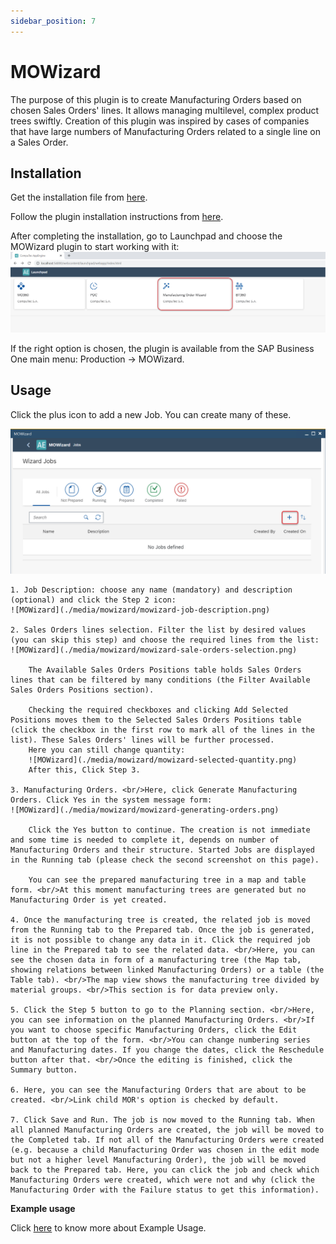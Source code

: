 ```yaml
---
sidebar_position: 7
---
```

# MOWizard

The purpose of this plugin is to create Manufacturing Orders based on chosen Sales Orders' lines. It allows managing multilevel, complex product trees swiftly. Creation of this plugin was inspired by cases of companies that have large numbers of Manufacturing Orders related to a single line on a Sales Order.

## Installation

Get the installation file from [here](/docs/appengine/releases/plugins/mowizard/download).

Follow the plugin installation instructions from [here](../administrators-guide/configuration-and-administration/overview.md#plugins).

After completing the installation, go to Launchpad and choose the MOWizard plugin to start working with it:
![MOWizard](./media/mowizard/mowizard.png)

If the right option is chosen, the plugin is available from the SAP Business One main menu: Production → MOWizard.

## Usage

Click the plus icon to add a new Job. You can create many of these.

![MOWizard](./media/mowizard/mowizard-add-job.png)

    1. Job Description: choose any name (mandatory) and description (optional) and click the Step 2 icon:
    ![MOWizard](./media/mowizard/mowizard-job-description.png)

    2. Sales Orders lines selection. Filter the list by desired values (you can skip this step) and choose the required lines from the list:
    ![MOWizard](./media/mowizard/mowizard-sale-orders-selection.png)

        The Available Sales Orders Positions table holds Sales Orders lines that can be filtered by many conditions (the Filter Available Sales Orders Positions section).

        Checking the required checkboxes and clicking Add Selected Positions moves them to the Selected Sales Orders Positions table (click the checkbox in the first row to mark all of the lines in the list). These Sales Orders' lines will be further processed.
        Here you can still change quantity:
        ![MOWizard](./media/mowizard/mowizard-selected-quantity.png)
        After this, Click Step 3. 

    3. Manufacturing Orders. <br/>Here, click Generate Manufacturing Orders. Click Yes in the system message form:
    ![MOWizard](./media/mowizard/mowizard-generating-orders.png)

        Click the Yes button to continue. The creation is not immediate and some time is needed to complete it, depends on number of Manufacturing Orders and their structure. Started Jobs are displayed in the Running tab (please check the second screenshot on this page).

        You can see the prepared manufacturing tree in a map and table form. <br/>At this moment manufacturing trees are generated but no Manufacturing Order is yet created.

    4. Once the manufacturing tree is created, the related job is moved from the Running tab to the Prepared tab. Once the job is generated, it is not possible to change any data in it. Click the required job line in the Prepared tab to see the related data. <br/>Here, you can see the chosen data in form of a manufacturing tree (the Map tab, showing relations between linked Manufacturing Orders) or a table (the Table tab). <br/>The map view shows the manufacturing tree divided by material groups. <br/>This section is for data preview only.

    5. Click the Step 5 button to go to the Planning section. <br/>Here, you can see information on the planned Manufacturing Orders. <br/>If you want to choose specific Manufacturing Orders, click the Edit button at the top of the form. <br/>You can change numbering series and Manufacturing dates. If you change the dates, click the Reschedule button after that. <br/>Once the editing is finished, click the Summary button.

    6. Here, you can see the Manufacturing Orders that are about to be created. <br/>Link child MOR's option is checked by default.

    7. Click Save and Run. The job is now moved to the Running tab. When all planned Manufacturing Orders are created, the job will be moved to the Completed tab. If not all of the Manufacturing Orders were created (e.g. because a child Manufacturing Order was chosen in the edit mode but not a higher level Manufacturing Order), the job will be moved back to the Prepared tab. Here, you can click the job and check which Manufacturing Orders were created, which were not and why (click the Manufacturing Order with the Failure status to get this information).

**Example usage**

Click [here](https://www.youtube.com/watch?v=HdCU7PtdwPA) to know more about Example Usage.
